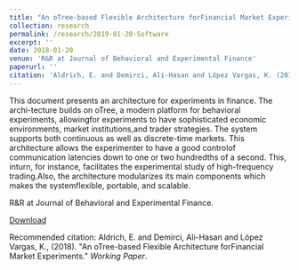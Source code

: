 ```yaml
---
title: "An oTree-based Flexible Architecture forFinancial Market Experiments"
collection: research
permalink: /research/2019-01-20-Software
excerpt: ''
date: 2018-01-20
venue: 'R&R at Journal of Behavioral and Experimental Finance'
paperurl: ''
citation: 'Aldrich, E. and Demirci, Ali-Hasan and López Vargas, K. (2019). &quot;An oTree-based Flexible Architecture forFinancial Market Experiments.&quot; <i>Working Paper</i>.'
---
```

This document presents an architecture for experiments in finance. The archi-tecture builds on oTree, a modern platform for behavioral experiments, allowingfor experiments to have sophisticated economic environments, market institutions,and trader strategies. The system supports both continuous as well as discrete-time markets. This architecture allows the experimenter to have a good controlof communication latencies down to one or two hundredths of a second. This, inturn, for instance, facilitates the experimental study of high-frequency trading.Also, the architecture modularizes its main components which makes the systemflexible, portable, and scalable.

R&R at Journal of Behavioral and Experimental Finance.

[Download](https://ssrn.com/abstract=3154070)

Recommended citation: Aldrich, E. and Demirci, Ali-Hasan and López Vargas, K., (2018). "An oTree-based Flexible Architecture forFinancial Market Experiments." <i>Working Paper</i>.
